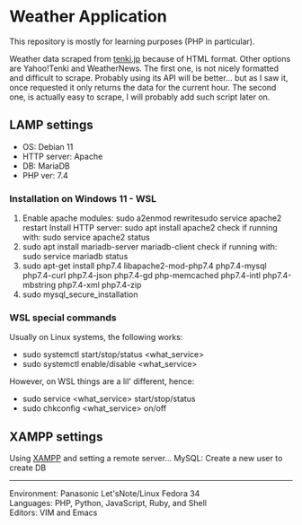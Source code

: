 # Weather Application

This repository is mostly for learning purposes (PHP in particular).

Weather data scraped from [tenki.jp](www.tenki.jp) because of HTML format. Other options are Yahoo!Tenki and WeatherNews. The first one, is not nicely formatted and difficult to scrape. Probably using its API will be better... but as I saw it, once requested it only returns the data for the current hour. The second one, is actually easy to scrape, I will probably add such script later on.

## LAMP settings
- OS: Debian 11
- HTTP server: Apache
- DB: MariaDB
- PHP ver: 7.4

### Installation on Windows 11 - WSL 

1. Enable apache modules:
    sudo a2enmod rewritesudo service apache2 restart
    Install HTTP server:
    sudo apt install apache2
    check if running with: sudo service apache2 status
2. sudo apt install mariadb-server mariadb-client
    check if running with: sudo service mariadb status
3. sudo apt-get install php7.4 libapache2-mod-php7.4 php7.4-mysql php7.4-curl php7.4-json php7.4-gd php-memcached php7.4-intl php7.4-mbstring php7.4-xml php7.4-zip
4. sudo mysql_secure_installation

### WSL special commands
Usually on Linux systems, the following works:
- sudo systemctl start/stop/status <what_service>
- sudo systemctl enable/disable <what_service>

However, on WSL things are a lil' different, hence:
- sudo service <what_service> start/stop/status
- sudo chkconfig <what_service> on/off

## XAMPP settings
Using [XAMPP](https://www.apachefriends.org/) and setting a remote server...
MySQL: Create a new user to create DB

---
Environment: Panasonic Let'sNote/Linux Fedora 34<br>
Languages: PHP, Python, JavaScript, Ruby, and Shell<br>
Editors: VIM and Emacs

